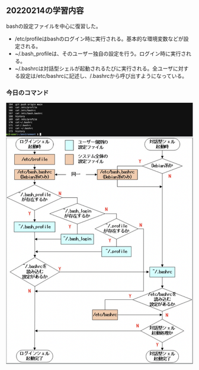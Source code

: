 ## 20220214の学習内容
bashの設定ファイルを中心に復習した。<br>
- /etc/profileはbashのログイン時に実行される。基本的な環境変数などが設定される。
- ~/.bash_profileは、そのユーザー独自の設定を行う。ログイン時に実行される。
- ~/.bashrcは対話型シェルが起動されるたびに実行される。全ユーザに対する設定は/etc/bashrcに記述し、/.bashrcから呼び出すようになっている。

### 今日のコマンド
![20220214](images/2022-02-14-1.png)
![20220214](images/2022-02-14.png)